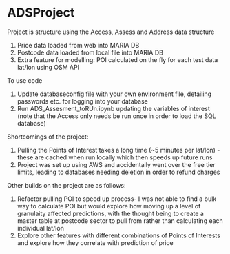 # ADSProject
Project is structure using the Access, Assess and Address data structure 
1. Price data loaded from web into MARIA DB
2. Postcode data loaded from local file into MARIA DB
3. Extra feature for modelling: POI calculated on the fly for each test data lat/lon using OSM API

To use code
1. Update databaseconfig file with your own environment file, detailing passwords etc. for logging into your database 
2. Run ADS_Assesment_toRUn.ipynb updating the variables of interest (note that the Access only needs be run once in order to load the SQL database)

Shortcomings of the project: 
1. Pulling the Points of Interest takes a long time (~5 minutes per lat/lon) - these are cached when run locally which then speeds up future runs 
2. Project was set up using AWS and accidentally went over the free tier limits, leading to databases needing deletion in order to refund charges 

Other builds on the project are as follows: 
1. Refactor pulling POI to speed up process- I was not able to find a bulk way to calculate POI but would explore how moving up a level of granulaity affected predictions, with the thought being to create a master table at postcode sector to pull from rather than calculating each individual lat/lon 
2.  Explore other features with different combinations of Points of Interests and explore how they correlate with prediction of price 

